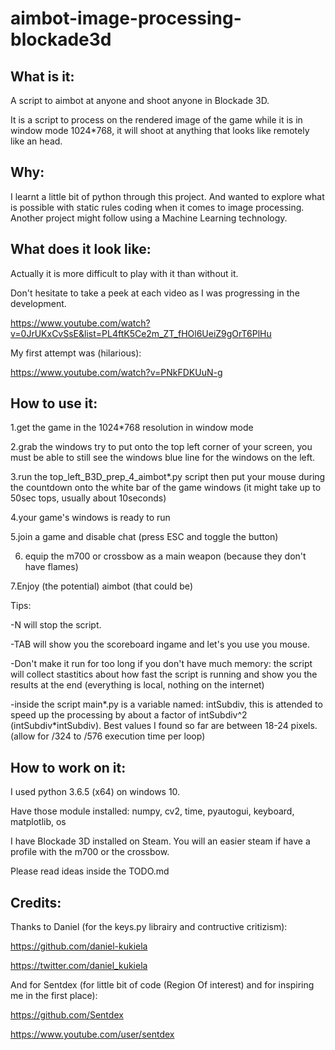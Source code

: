 # aimbot-image-processing-blockade3d

## What is it:

A script to aimbot at anyone and shoot anyone in Blockade 3D.

It is a script to process on the rendered image of the game while it is in window mode 1024*768,
it will shoot at anything that looks like remotely like an head.

## Why:

I learnt a little bit of python through this project. And wanted to explore what is possible with
static rules coding when it comes to image processing. Another project might follow using a
Machine Learning technology.

## What does it look like:

Actually it is more difficult to play with it than without it.

Don't hesitate to take a peek at each video as I was progressing in the development.

https://www.youtube.com/watch?v=0JrUKxCvSsE&list=PL4ftK5Ce2m_ZT_fHOl6UeiZ9gOrT6PlHu

My first attempt was (hilarious):

https://www.youtube.com/watch?v=PNkFDKUuN-g

## How to use it:

1.get the game in the 1024*768 resolution in window mode

2.grab the windows try to put onto the top left corner of your screen,
you must be able to still see the windows blue line for the windows on the left.

3.run the top_left_B3D_prep_4_aimbot*.py script then put your mouse
during the countdown onto the white bar of the game windows
(it might take up to 50sec tops, usually about 10seconds)

4.your game's windows is ready to run

5.join a game and disable chat (press ESC and toggle the button)

6. equip the m700 or crossbow as a main weapon (because they don't have flames)

7.Enjoy (the potential) aimbot (that could be)

Tips:

-N will stop the script.

-TAB will show you the scoreboard ingame and let's you use you mouse.

-Don't make it run for too long if you don't have much memory:
the script will collect stastitics about how fast the script is running and
show you the results at the end (everything is local, nothing on the internet)

-inside the script main*.py is a variable named: intSubdiv, this is attended to
speed up the processing by about a factor of intSubdiv^2 (intSubdiv*intSubdiv).
Best values I found so far are between 18-24 pixels. (allow for /324 to /576 
execution time per loop)


## How to work on it:

I used python 3.6.5 (x64) on windows 10.

Have those module installed:
numpy,
cv2,
time,
pyautogui,
keyboard,
matplotlib,
os

I have Blockade 3D installed on Steam. You will an easier steam if have a profile with the
 m700 or the crossbow.

Please read ideas inside the TODO.md


## Credits:

Thanks to Daniel (for the keys.py librairy and contructive critizism): 

https://github.com/daniel-kukiela

https://twitter.com/daniel_kukiela


And for Sentdex (for little bit of code (Region Of interest) and for inspiring me in the first place):

https://github.com/Sentdex

https://www.youtube.com/user/sentdex
